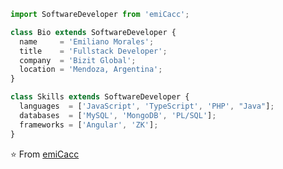 <!-- <p align="center">
  <img src="" />
</p> -->

```js
import SoftwareDeveloper from 'emiCacc';

class Bio extends SoftwareDeveloper {
  name     = 'Emiliano Morales';
  title    = 'Fullstack Developer';
  company  = 'Bizit Global';
  location = 'Mendoza, Argentina';
}

class Skills extends SoftwareDeveloper {
  languages  = ['JavaScript', 'TypeScript', 'PHP', "Java"];
  databases  = ['MySQL', 'MongoDB', 'PL/SQL'];
  frameworks = ['Angular', 'ZK'];
}
```

⭐️ From [emiCacc](https://github.com/emiCacc)
